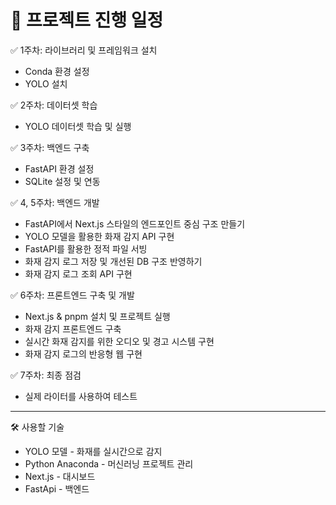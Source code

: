 # 📅 프로젝트 진행 일정

✅ 1주차: 라이브러리 및 프레임워크 설치
- Conda 환경 설정
- YOLO 설치

✅ 2주차: 데이터셋 학습
- YOLO 데이터셋 학습 및 실행

✅ 3주차: 백엔드 구축
- FastAPI 환경 설정
- SQLite 설정 및 연동

✅ 4, 5주차: 백엔드 개발
- FastAPI에서 Next.js 스타일의 엔드포인트 중심 구조 만들기
- YOLO 모델을 활용한 화재 감지 API 구현
- FastAPI를 활용한 정적 파일 서빙
- 화재 감지 로그 저장 및 개선된 DB 구조 반영하기
- 화재 감지 로그 조회 API 구현

✅ 6주차: 프론트엔드 구축 및 개발
- Next.js & pnpm 설치 및 프로젝트 실행
- 화재 감지 프론트엔드 구축
- 실시간 화재 감지를 위한 오디오 및 경고 시스템 구현
- 화재 감지 로그의 반응형 웹 구현

✅ 7주차: 최종 점검
- 실제 라이터를 사용하여 테스트

---
🛠️ 사용할 기술
- YOLO 모델 - 화재를 실시간으로 감지
- Python Anaconda - 머신러닝 프로젝트 관리
- Next.js - 대시보드
- FastApi - 백엔드
